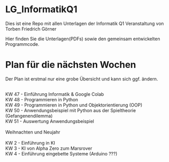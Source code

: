 # LG_InformatikQ1
Dies ist eine Repo mit allen Unterlagen der Informatik Q1 Veranstaltung von Torben Friedrich Görner

Hier finden Sie die Unterlagen(PDFs) sowie den gemeinsam entwickelten Programmcode.
# Plan für die nächsten Wochen

Der Plan ist erstmal nur eine grobe Übersicht und kann sich ggf. ändern.<br> <br>

KW 47 - Einführung Informatik & Google Colab <br>
KW 48 - Programmieren in Python <br>
KW 49 - Programmieren in Python und Objektorientierung (OOP) <br>
KW 50 - Anwendungsbeispiel mit Python aus der Spieltheorie (Gefangenendilemma) <br>
KW 51 - Auswertung Anwendungsbeispiel <br>
<br>
Weihnachten und Neujahr <br>
<br>
KW 2 - Einführung in KI <br>
KW 3 - KI von Alpha Zero zum Marsrover <br>
KW 4 - Einführung eingebette Systeme (Arduino ???) <br>

